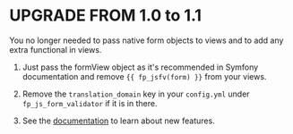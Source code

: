 UPGRADE FROM 1.0 to 1.1
=======================

You no longer needed to pass native form objects to views and to add any extra functional in views.

1. Just pass the formView object as it's recommended in Symfony documentation and remove ```{{ fp_jsfv(form) }}``` from your views.
2. Remove the ```translation_domain``` key in your ```config.yml``` under ```fp_js_form_validator``` if it is in there.

3. See the [documentation](https://github.com/formapro/JsFormValidatorBundle/blob/master/README.md) to learn about new features.
